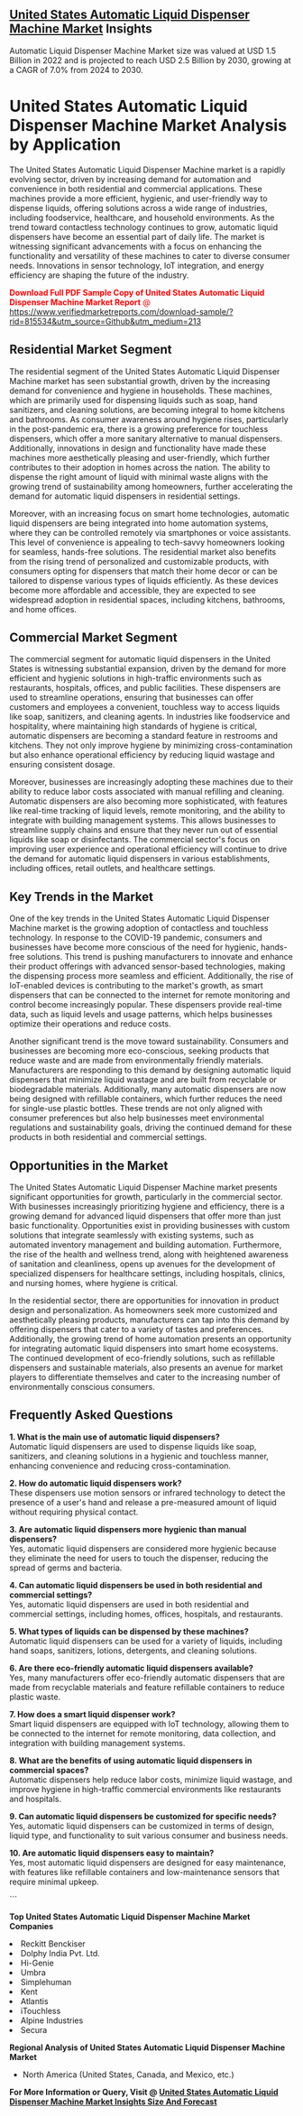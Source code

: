 <h2><a href="https://www.verifiedmarketreports.com/download-sample/?rid=815534&amp;utm_source=Github&amp;utm_medium=213" target="_blank">United States Automatic Liquid Dispenser Machine Market</a> Insights</h2><p>Automatic Liquid Dispenser Machine Market size was valued at USD 1.5 Billion in 2022 and is projected to reach USD 2.5 Billion by 2030, growing at a CAGR of 7.0% from 2024 to 2030.</p><p><h1>United States Automatic Liquid Dispenser Machine Market Analysis by Application</h1><p>The United States Automatic Liquid Dispenser Machine market is a rapidly evolving sector, driven by increasing demand for automation and convenience in both residential and commercial applications. These machines provide a more efficient, hygienic, and user-friendly way to dispense liquids, offering solutions across a wide range of industries, including foodservice, healthcare, and household environments. As the trend toward contactless technology continues to grow, automatic liquid dispensers have become an essential part of daily life. The market is witnessing significant advancements with a focus on enhancing the functionality and versatility of these machines to cater to diverse consumer needs. Innovations in sensor technology, IoT integration, and energy efficiency are shaping the future of the industry.<p><span class=""><span style="color: #ff0000;"><strong>Download Full PDF Sample Copy of United States Automatic Liquid Dispenser Machine Market Report</strong> @ </span><a href="https://www.verifiedmarketreports.com/download-sample/?rid=815534&amp;utm_source=Github&amp;utm_medium=213" target="_blank">https://www.verifiedmarketreports.com/download-sample/?rid=815534&amp;utm_source=Github&amp;utm_medium=213</a></span></p></p><h2>Residential Market Segment</h2><p>The residential segment of the United States Automatic Liquid Dispenser Machine market has seen substantial growth, driven by the increasing demand for convenience and hygiene in households. These machines, which are primarily used for dispensing liquids such as soap, hand sanitizers, and cleaning solutions, are becoming integral to home kitchens and bathrooms. As consumer awareness around hygiene rises, particularly in the post-pandemic era, there is a growing preference for touchless dispensers, which offer a more sanitary alternative to manual dispensers. Additionally, innovations in design and functionality have made these machines more aesthetically pleasing and user-friendly, which further contributes to their adoption in homes across the nation. The ability to dispense the right amount of liquid with minimal waste aligns with the growing trend of sustainability among homeowners, further accelerating the demand for automatic liquid dispensers in residential settings.<p>Moreover, with an increasing focus on smart home technologies, automatic liquid dispensers are being integrated into home automation systems, where they can be controlled remotely via smartphones or voice assistants. This level of convenience is appealing to tech-savvy homeowners looking for seamless, hands-free solutions. The residential market also benefits from the rising trend of personalized and customizable products, with consumers opting for dispensers that match their home decor or can be tailored to dispense various types of liquids efficiently. As these devices become more affordable and accessible, they are expected to see widespread adoption in residential spaces, including kitchens, bathrooms, and home offices.</p><h2>Commercial Market Segment</h2><p>The commercial segment for automatic liquid dispensers in the United States is witnessing substantial expansion, driven by the demand for more efficient and hygienic solutions in high-traffic environments such as restaurants, hospitals, offices, and public facilities. These dispensers are used to streamline operations, ensuring that businesses can offer customers and employees a convenient, touchless way to access liquids like soap, sanitizers, and cleaning agents. In industries like foodservice and hospitality, where maintaining high standards of hygiene is critical, automatic dispensers are becoming a standard feature in restrooms and kitchens. They not only improve hygiene by minimizing cross-contamination but also enhance operational efficiency by reducing liquid wastage and ensuring consistent dosage.<p>Moreover, businesses are increasingly adopting these machines due to their ability to reduce labor costs associated with manual refilling and cleaning. Automatic dispensers are also becoming more sophisticated, with features like real-time tracking of liquid levels, remote monitoring, and the ability to integrate with building management systems. This allows businesses to streamline supply chains and ensure that they never run out of essential liquids like soap or disinfectants. The commercial sector's focus on improving user experience and operational efficiency will continue to drive the demand for automatic liquid dispensers in various establishments, including offices, retail outlets, and healthcare settings.</p><h2>Key Trends in the Market</h2><p>One of the key trends in the United States Automatic Liquid Dispenser Machine market is the growing adoption of contactless and touchless technology. In response to the COVID-19 pandemic, consumers and businesses have become more conscious of the need for hygienic, hands-free solutions. This trend is pushing manufacturers to innovate and enhance their product offerings with advanced sensor-based technologies, making the dispensing process more seamless and efficient. Additionally, the rise of IoT-enabled devices is contributing to the market's growth, as smart dispensers that can be connected to the internet for remote monitoring and control become increasingly popular. These dispensers provide real-time data, such as liquid levels and usage patterns, which helps businesses optimize their operations and reduce costs.<p>Another significant trend is the move toward sustainability. Consumers and businesses are becoming more eco-conscious, seeking products that reduce waste and are made from environmentally friendly materials. Manufacturers are responding to this demand by designing automatic liquid dispensers that minimize liquid wastage and are built from recyclable or biodegradable materials. Additionally, many automatic dispensers are now being designed with refillable containers, which further reduces the need for single-use plastic bottles. These trends are not only aligned with consumer preferences but also help businesses meet environmental regulations and sustainability goals, driving the continued demand for these products in both residential and commercial settings.</p><h2>Opportunities in the Market</h2><p>The United States Automatic Liquid Dispenser Machine market presents significant opportunities for growth, particularly in the commercial sector. With businesses increasingly prioritizing hygiene and efficiency, there is a growing demand for advanced liquid dispensers that offer more than just basic functionality. Opportunities exist in providing businesses with custom solutions that integrate seamlessly with existing systems, such as automated inventory management and building automation. Furthermore, the rise of the health and wellness trend, along with heightened awareness of sanitation and cleanliness, opens up avenues for the development of specialized dispensers for healthcare settings, including hospitals, clinics, and nursing homes, where hygiene is critical.<p>In the residential sector, there are opportunities for innovation in product design and personalization. As homeowners seek more customized and aesthetically pleasing products, manufacturers can tap into this demand by offering dispensers that cater to a variety of tastes and preferences. Additionally, the growing trend of home automation presents an opportunity for integrating automatic liquid dispensers into smart home ecosystems. The continued development of eco-friendly solutions, such as refillable dispensers and sustainable materials, also presents an avenue for market players to differentiate themselves and cater to the increasing number of environmentally conscious consumers.</p><h2>Frequently Asked Questions</h2><p><strong>1. What is the main use of automatic liquid dispensers?</strong><br>Automatic liquid dispensers are used to dispense liquids like soap, sanitizers, and cleaning solutions in a hygienic and touchless manner, enhancing convenience and reducing cross-contamination.</p><p><strong>2. How do automatic liquid dispensers work?</strong><br>These dispensers use motion sensors or infrared technology to detect the presence of a user's hand and release a pre-measured amount of liquid without requiring physical contact.</p><p><strong>3. Are automatic liquid dispensers more hygienic than manual dispensers?</strong><br>Yes, automatic liquid dispensers are considered more hygienic because they eliminate the need for users to touch the dispenser, reducing the spread of germs and bacteria.</p><p><strong>4. Can automatic liquid dispensers be used in both residential and commercial settings?</strong><br>Yes, automatic liquid dispensers are used in both residential and commercial settings, including homes, offices, hospitals, and restaurants.</p><p><strong>5. What types of liquids can be dispensed by these machines?</strong><br>Automatic liquid dispensers can be used for a variety of liquids, including hand soaps, sanitizers, lotions, detergents, and cleaning solutions.</p><p><strong>6. Are there eco-friendly automatic liquid dispensers available?</strong><br>Yes, many manufacturers offer eco-friendly automatic dispensers that are made from recyclable materials and feature refillable containers to reduce plastic waste.</p><p><strong>7. How does a smart liquid dispenser work?</strong><br>Smart liquid dispensers are equipped with IoT technology, allowing them to be connected to the internet for remote monitoring, data collection, and integration with building management systems.</p><p><strong>8. What are the benefits of using automatic liquid dispensers in commercial spaces?</strong><br>Automatic dispensers help reduce labor costs, minimize liquid wastage, and improve hygiene in high-traffic commercial environments like restaurants and hospitals.</p><p><strong>9. Can automatic liquid dispensers be customized for specific needs?</strong><br>Yes, automatic liquid dispensers can be customized in terms of design, liquid type, and functionality to suit various consumer and business needs.</p><p><strong>10. Are automatic liquid dispensers easy to maintain?</strong><br>Yes, most automatic liquid dispensers are designed for easy maintenance, with features like refillable containers and low-maintenance sensors that require minimal upkeep.</p>```</p><p><strong>Top United States Automatic Liquid Dispenser Machine Market Companies</strong></p><div data-test-id=""><p><li>Reckitt Benckiser</li><li> Dolphy India Pvt. Ltd.</li><li> Hi-Genie</li><li> Umbra</li><li> Simplehuman</li><li> Kent</li><li> Atlantis</li><li> iTouchless</li><li> Alpine Industries</li><li> Secura</li></p><div><strong>Regional Analysis of&nbsp;United States Automatic Liquid Dispenser Machine Market</strong></div><ul><li dir="ltr"><p dir="ltr">North America&nbsp;(United States, Canada, and Mexico, etc.)</p></li></ul><p><strong>For More Information or Query, Visit @&nbsp;</strong><strong><a href="https://www.verifiedmarketreports.com/product/automatic-liquid-dispenser-machine-market/?utm_source=Github&amp;utm_medium=213" target="_blank">United States Automatic Liquid Dispenser Machine Market Insights Size And Forecast</a></strong></p></div>
